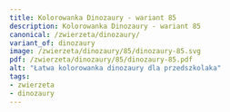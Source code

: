 ```yaml
---
title: Kolorowanka Dinozaury - wariant 85
description: Kolorowanka Dinozaury - wariant 85
canonical: /zwierzeta/dinozaury/
variant_of: dinozaury
image: /zwierzeta/dinozaury/85/dinozaury-85.svg
pdf: /zwierzeta/dinozaury/85/dinozaury-85.pdf
alt: "Łatwa kolorowanka dinozaury dla przedszkolaka"
tags:
- zwierzeta
- dinozaury
---
```

